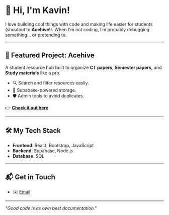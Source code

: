 # 👋 Hi, I'm Kavin!

I love building cool things with code and making life easier for students (shoutout to **Acehive**!). When I'm not coding, I’m probably debugging something… or pretending to.

---

## 🚀 Featured Project: **Acehive**
A student resource hub built to organize **CT papers**, **Semester papers**, and **Study materials** like a pro.  
- 🔍 Search and filter resources easily.  
- 📂 Supabase-powered storage.  
- 🛡 Admin tools to avoid duplicates.  

👉 [**Check it out here**](https://acehive.vercel.app)

---

## 🛠 My Tech Stack
- **Frontend**: React, Bootstrap, JavaScript  
- **Backend**: Supabase, Node.js  
- **Database**: SQL  

---

## 📬 Get in Touch
- ✉️ [Email](mailto:kavinbharathi.mahendran@gmail.com)  

---

*"Good code is its own best documentation."*  
